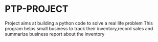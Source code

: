 # PTP-PROJECT
Project aims at building a python code to solve a real life problem
This program helps small business to track their inventory,record sales and summarize business report about the inventory 